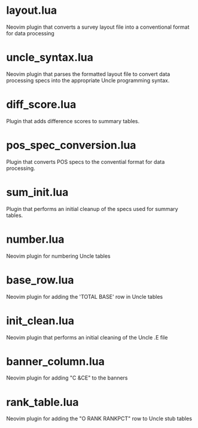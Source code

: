 # layout.lua
Neovim plugin that converts a survey layout file into 
a conventional format for data processing

# uncle_syntax.lua
Neovim plugin that parses the formatted layout file to convert
data processing specs into the appropriate Uncle programming syntax.

# diff_score.lua
Plugin that adds difference scores to summary tables.

# pos_spec_conversion.lua
Plugin that converts POS specs to the convential format for data processing.

# sum_init.lua
Plugin that performs an initial cleanup of the specs used for summary tables.

# number.lua
Neovim plugin for numbering Uncle tables

# base_row.lua
Neovim plugin for adding the 'TOTAL BASE' row in Uncle tables

# init_clean.lua
Neovim plugin that performs an initial cleaning of the Uncle .E file

# banner_column.lua
Neovim plugin for adding "C &CE" to the banners

# rank_table.lua
Neovim plugin for adding the "O RANK RANKPCT" row to Uncle stub tables
